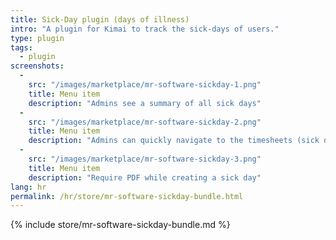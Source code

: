 ```yaml
---
title: Sick-Day plugin (days of illness)
intro: "A plugin for Kimai to track the sick-days of users."
type: plugin
tags:
  - plugin
screenshots:
  - 
    src: "/images/marketplace/mr-software-sickday-1.png"
    title: Menu item
    description: "Admins see a summary of all sick days"
  - 
    src: "/images/marketplace/mr-software-sickday-2.png"
    title: Menu item
    description: "Admins can quickly navigate to the timesheets (sick days) of users"
  - 
    src: "/images/marketplace/mr-software-sickday-3.png"
    title: Menu item
    description: "Require PDF while creating a sick day"
lang: hr
permalink: /hr/store/mr-software-sickday-bundle.html
---
```


{% include store/mr-software-sickday-bundle.md %}
